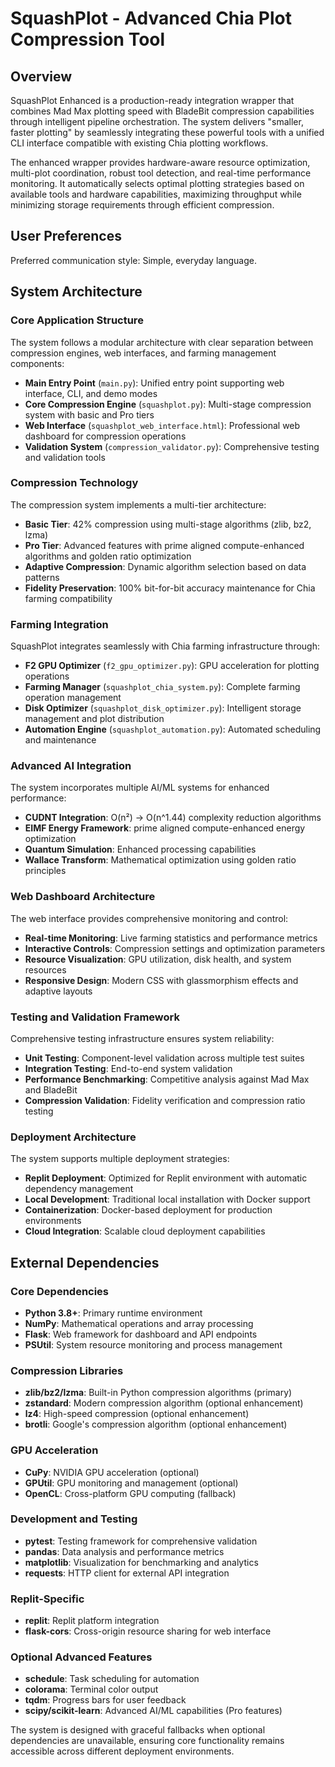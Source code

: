 # SquashPlot - Advanced Chia Plot Compression Tool

## Overview

SquashPlot Enhanced is a production-ready integration wrapper that combines Mad Max plotting speed with BladeBit compression capabilities through intelligent pipeline orchestration. The system delivers "smaller, faster plotting" by seamlessly integrating these powerful tools with a unified CLI interface compatible with existing Chia plotting workflows.

The enhanced wrapper provides hardware-aware resource optimization, multi-plot coordination, robust tool detection, and real-time performance monitoring. It automatically selects optimal plotting strategies based on available tools and hardware capabilities, maximizing throughput while minimizing storage requirements through efficient compression.

## User Preferences

Preferred communication style: Simple, everyday language.

## System Architecture

### Core Application Structure
The system follows a modular architecture with clear separation between compression engines, web interfaces, and farming management components:

- **Main Entry Point** (`main.py`): Unified entry point supporting web interface, CLI, and demo modes
- **Core Compression Engine** (`squashplot.py`): Multi-stage compression system with basic and Pro tiers
- **Web Interface** (`squashplot_web_interface.html`): Professional web dashboard for compression operations
- **Validation System** (`compression_validator.py`): Comprehensive testing and validation tools

### Compression Technology
The compression system implements a multi-tier architecture:

- **Basic Tier**: 42% compression using multi-stage algorithms (zlib, bz2, lzma)
- **Pro Tier**: Advanced features with prime aligned compute-enhanced algorithms and golden ratio optimization
- **Adaptive Compression**: Dynamic algorithm selection based on data patterns
- **Fidelity Preservation**: 100% bit-for-bit accuracy maintenance for Chia farming compatibility

### Farming Integration
SquashPlot integrates seamlessly with Chia farming infrastructure through:

- **F2 GPU Optimizer** (`f2_gpu_optimizer.py`): GPU acceleration for plotting operations
- **Farming Manager** (`squashplot_chia_system.py`): Complete farming operation management
- **Disk Optimizer** (`squashplot_disk_optimizer.py`): Intelligent storage management and plot distribution
- **Automation Engine** (`squashplot_automation.py`): Automated scheduling and maintenance

### Advanced AI Integration
The system incorporates multiple AI/ML systems for enhanced performance:

- **CUDNT Integration**: O(n²) → O(n^1.44) complexity reduction algorithms
- **EIMF Energy Framework**: prime aligned compute-enhanced energy optimization
- **Quantum Simulation**: Enhanced processing capabilities
- **Wallace Transform**: Mathematical optimization using golden ratio principles

### Web Dashboard Architecture
The web interface provides comprehensive monitoring and control:

- **Real-time Monitoring**: Live farming statistics and performance metrics
- **Interactive Controls**: Compression settings and optimization parameters
- **Resource Visualization**: GPU utilization, disk health, and system resources
- **Responsive Design**: Modern CSS with glassmorphism effects and adaptive layouts

### Testing and Validation Framework
Comprehensive testing infrastructure ensures system reliability:

- **Unit Testing**: Component-level validation across multiple test suites
- **Integration Testing**: End-to-end system validation
- **Performance Benchmarking**: Competitive analysis against Mad Max and BladeBit
- **Compression Validation**: Fidelity verification and compression ratio testing

### Deployment Architecture
The system supports multiple deployment strategies:

- **Replit Deployment**: Optimized for Replit environment with automatic dependency management
- **Local Development**: Traditional local installation with Docker support
- **Containerization**: Docker-based deployment for production environments
- **Cloud Integration**: Scalable cloud deployment capabilities

## External Dependencies

### Core Dependencies
- **Python 3.8+**: Primary runtime environment
- **NumPy**: Mathematical operations and array processing
- **Flask**: Web framework for dashboard and API endpoints
- **PSUtil**: System resource monitoring and process management

### Compression Libraries
- **zlib/bz2/lzma**: Built-in Python compression algorithms (primary)
- **zstandard**: Modern compression algorithm (optional enhancement)
- **lz4**: High-speed compression (optional enhancement)
- **brotli**: Google's compression algorithm (optional enhancement)

### GPU Acceleration
- **CuPy**: NVIDIA GPU acceleration (optional)
- **GPUtil**: GPU monitoring and management (optional)
- **OpenCL**: Cross-platform GPU computing (fallback)

### Development and Testing
- **pytest**: Testing framework for comprehensive validation
- **pandas**: Data analysis and performance metrics
- **matplotlib**: Visualization for benchmarking and analytics
- **requests**: HTTP client for external API integration

### Replit-Specific
- **replit**: Replit platform integration
- **flask-cors**: Cross-origin resource sharing for web interface

### Optional Advanced Features
- **schedule**: Task scheduling for automation
- **colorama**: Terminal color output
- **tqdm**: Progress bars for user feedback
- **scipy/scikit-learn**: Advanced AI/ML capabilities (Pro features)

The system is designed with graceful fallbacks when optional dependencies are unavailable, ensuring core functionality remains accessible across different deployment environments.